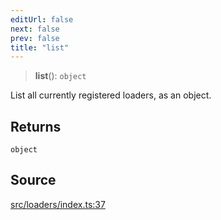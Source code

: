 ```yaml
---
editUrl: false
next: false
prev: false
title: "list"
---
```


> **list**(): `object`

List all currently registered loaders, as an object.

## Returns

`object`

## Source

[src/loaders/index.ts:37](https://github.com/jaames/flipnote.js/blob/afe27e228e29d19d2dff33dfb324ba35dc913507/src/loaders/index.ts#L37)
